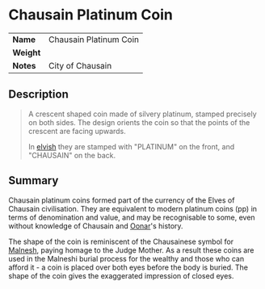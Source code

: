 # Chausain Platinum Coin

|||
| --- | --- |
| **Name** | Chausain Platinum Coin | item.2
| **Weight** ||
| **Notes** | City of Chausain |

## Description

> A crescent shaped coin made of silvery platinum, stamped precisely on both sides. The design orients the coin so that the points of the crescent are facing upwards.
>
> In [elvish](../../languages/elvish.md) they are stamped with "PLATINUM" on the front, and "CHAUSAIN" on the back.

## Summary

Chausain platinum coins formed part of the currency of the Elves of Chausain civilisation. They are equivalent to modern platinum coins (pp) in terms of denomination and value, and may be recognisable to some, even without knowledge of Chausain and [Oonar](../../celestial-objects/oonar.md)'s history.

The shape of the coin is reminiscent of the Chausainese symbol for [Malnesh](../../gods/deities/malnesh.md), paying homage to the Judge Mother. As a result these coins are used in the Malneshi burial process for the wealthy and those who can afford it - a coin is placed over both eyes before the body is buried. The shape of the coin gives the exaggerated impression of closed eyes.
